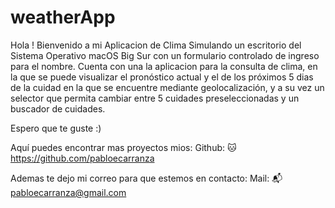 # weatherApp

Hola ! 
Bienvenido a mi Aplicacion de Clima
Simulando un escritorio del Sistema Operativo macOS Big Sur con un formulario controlado de ingreso para el nombre. Cuenta con una la aplicacion para la consulta de clima, en la que se puede visualizar el pronóstico actual y el de los próximos 5 dias de la cuidad en la que se encuentre mediante geolocalización, y a su vez un selector que permita cambiar entre 5 cuidades preseleccionadas y un buscador de cuidades. 

Espero que te guste :)              

Aquí puedes encontrar mas proyectos mios:
Github: 🐱 https://github.com/pabloecarranza

Ademas te dejo mi correo para que estemos en contacto: 
Mail: 📬pabloecarranza@gmail.com
            
